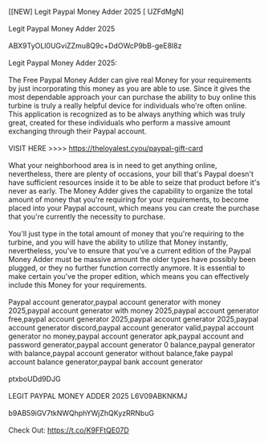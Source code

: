 [[NEW] Legit Paypal Money Adder 2025 [ UZFdMgN]
<br>
<br>Legit Paypal Money Adder 2025
<br>
<br>ABX9TyOLl0UGviZZmu8Q9c+DdOWcP9bB-geE8l8z
<br>
<br>Legit Paypal Money Adder 2025:
<br>
<br>The Free Paypal Money Adder can give real Money for your requirements by just incorporating this money as you are able to use. Since it gives the most dependable approach your can purchase the ability to buy online this turbine is truly a really helpful device for individuals who're often online. This application is recognized as to be always anything which was truly great, created for these individuals who perform a massive amount exchanging through their Paypal account. 
<br>
<br>VISIT HERE >>>> https://theloyalest.cyou/paypal-gift-card
<br>
<br>What your neighborhood area is in need to get anything online, nevertheless, there are plenty of occasions, your bill that's Paypal doesn't have sufficient resources inside it to be able to seize that product before it's never as early. The Money Adder gives the capability to organize the total amount of money that you're requiring for your requirements, to become placed into your Paypal account, which means you can create the purchase that you're currently the necessity to purchase. 
<br>
<br>You'll just type in the total amount of money that you're requiring to the turbine, and you will have the ability to utilize that Money instantly, nevertheless, you've to ensure that you've a current edition of the Paypal Money Adder must be massive amount the older types have possibly been plugged, or they no further function correctly anymore. It is essential to make certain you've the proper edition, which means you can effectively include this Money for your requirements. 
<br>
<br>Paypal account generator,paypal account generator with money 2025,paypal account generator with money 2025,paypal account generator free,paypal account generator 2025,paypal account generator 2025,paypal account generator discord,paypal account generator valid,paypal account generator no money,paypal account generator apk,paypal account and password generator,paypal account generator 0 balance,paypal generator with balance,paypal account generator without balance,fake paypal account balance generator,paypal bank account generator
<br>
<br>ptxboUDd9DJG
<br>
<br>LEGIT PAYPAL MONEY ADDER 2025 L6V09ABKNKMJ
<br>
<br>b9AB59iGV7tkNWQhphYWjZhQKyzRRNbuG
<br>
<br>Check Out: https://t.co/K9FFtQE07D
<br>
